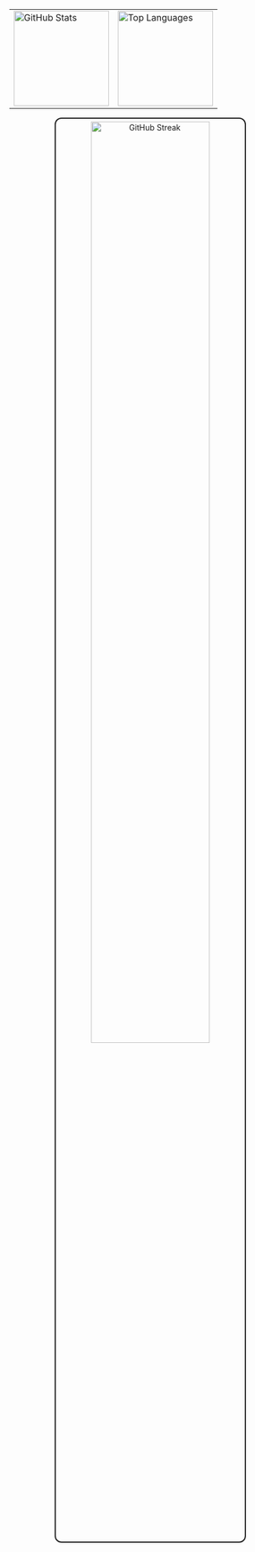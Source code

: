 <table align="center">
  <tr>
    <td>
      <img 
        src="https://github-readme-stats.vercel.app/api?username=crestadev&show_icons=true&theme=transparent&card_width=380"
        alt="GitHub Stats"
        height="170"
      />
    </td>
    <td>
      <img 
        src="https://github-readme-stats.vercel.app/api/top-langs/?username=crestadev&layout=compact&theme=transparent&card_width=380" 
        alt="Top Languages"
        height="170"
      />
    </td>
  </tr>
</table>
<p align="center">
  <picture>
    <!-- Dark mode -->
    <source 
      media="(prefers-color-scheme: dark)" 
      srcset="https://github-readme-streak-stats.herokuapp.com/?user=crestadev&theme=transparent&hide_border=false&ring=ffffff&fire=ffffff&currStreakLabel=ffffff" 
    />
    <!-- Light mode -->
    <source 
      media="(prefers-color-scheme: light)" 
      srcset="https://github-readme-streak-stats.herokuapp.com/?user=crestadev&theme=transparent&hide_border=false&ring=000000&fire=000000&currStreakLabel=000000" 
    />
    <img 
      src="https://github-readme-streak-stats.herokuapp.com/?user=crestadev&theme=transparent" 
      alt="GitHub Streak" 
      width="65%" 
      style="border: 2px solid currentColor; border-radius: 12px; padding: 5px;"
    />
  </picture>
</p>

